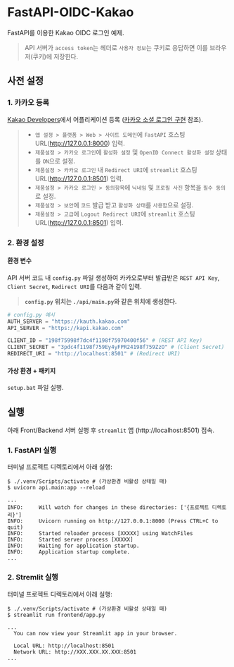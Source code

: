 # FastAPI-OIDC-Kakao
FastAPI를 이용한 Kakao OIDC 로그인 예제.
> API 서버가 `access token`는 헤더로 `사용자 정보`는 쿠키로 응답하면 이를 브라우저(쿠키)에 저장한다.


## 사전 설정

### 1. 카카오 등록
[Kakao Developers](https://developers.kakao.com/)에서 어플리케이션 등록 ([카카오 소셜 로그인 구현](https://blog.naver.com/shino1025/222226561870) 참조).

> * `앱 설정 > 플랫폼 > Web > 사이트 도메인`에 `FastAPI` 호스팅 URL(http://127.0.0.1:8000) 입력.
> * `제품설정 > 카카오 로그인`에 `활성화 설정` 및 `OpenID Connect 활성화 설정` 상태를 `ON`으로 설정.
> * `제품설정 > 카카오 로그인` 내 `Redirect URI`에 `streamlit` 호스팅 URL(http://127.0.0.1:8501) 입력.
> * `제품설정 > 카카오 로그인 > 동의항목`에 `닉네임` 및 `프로필 사진` 항목을 `필수 동의`로 설정.
> * `제품설정 > 보안`에 `코드` 발급 받고 `활성화 상태`를 `사용함`으로 설정.
> * `제품설정 > 고급`에 `Logout Redirect URI`에 `streamlit` 호스팅 URL(http://127.0.0.1:8501) 입력.

### 2. 환경 설정

#### 환경 변수
API 서버 코드 내 `config.py` 파일 생성하여 카카오로부터 발급받은 `REST API Key`, `Client Secret`, `Redirect URI`를 다음과 같이 입력.

> **`config.py` 위치는 `./api/main.py`와 같은 위치에 생성한다.**

```python
# config.py 예시
AUTH_SERVER = "https://kauth.kakao.com"
API_SERVER = "https://kapi.kakao.com"

CLIENT_ID = "198f75998f7dc4f1198f75970400f56" # (REST API Key)
CLIENT_SECRET = "3pdc4f1198f759Ey4yFPR24198f759ZzO" # (Client Secret)
REDIRECT_URI = "http://localhost:8501" # (Redirect URI)
```

#### 가상 환경 + 패키지
`setup.bat` 파일 실행.

## 실행

아래 Front/Backend 서버 실행 후 `streamlit` 앱 (http://localhost:8501) 접속.

### 1. FastAPI 실행
터미널 프로젝트 디렉토리에서 아래 실행:
```shell
$ ./.venv/Scripts/activate # (가상환경 비활성 상태일 때)
$ uvicorn api.main:app --reload

...
INFO:     Will watch for changes in these directories: ['{프로젝트 디렉토리}']
INFO:     Uvicorn running on http://127.0.0.1:8000 (Press CTRL+C to quit)
INFO:     Started reloader process [XXXXX] using WatchFiles
INFO:     Started server process [XXXXX]
INFO:     Waiting for application startup.
INFO:     Application startup complete.
...
```

### 2. Stremlit 실행
터미널 프로젝트 디렉토리에서 아래 실행:
```shell
$ ./.venv/Scripts/activate # (가상환경 비활성 상태일 때)
$ streamlit run frontend/app.py

...
  You can now view your Streamlit app in your browser.

  Local URL: http://localhost:8501
  Network URL: http://XXX.XXX.XX.XXX:8501
...
```